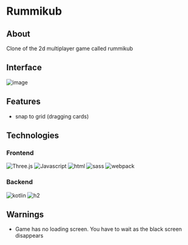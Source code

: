 # Rummikub

## About
Clone of the 2d multiplayer game called rummikub

## Interface

![image](https://user-images.githubusercontent.com/63966121/172072177-ef809439-4754-4904-a5e3-f3396550f997.png)


<!-- Play [here](https://rumikub2.herokuapp.com/game/index.html) -->


## Features
- snap to grid (dragging cards)


## Technologies
### Frontend

![Three.js](https://img.shields.io/badge/three.js-000000?style=for-the-badge&logo=three.js&logoColor=FFFFFF)
![Javascript](https://img.shields.io/badge/JavaScript-F7DF1E?logo=JavaScript&logoColor=black&style=for-the-badge)
![html](https://img.shields.io/badge/HTML5-E34F26?style=for-the-badge&logo=html5&logoColor=white)
![sass](https://img.shields.io/badge/Sass-CC6699?style=for-the-badge&logo=sass&logoColor=white)
![webpack](https://img.shields.io/badge/webpack%20-%238DD6F9.svg?&style=for-the-badge&logo=webpack&logoColor=black)

### Backend
![kotlin](https://img.shields.io/badge/kotlin-black.svg?&style=for-the-badge&logo=kotlin&logoColor=B322E9)
![h2](https://img.shields.io/badge/h2-001AE1.svg?&style=for-the-badge&logo=h2&logoColor=B322E9)

## Warnings
- Game has no loading screen. You have to wait as the black screen disappears
